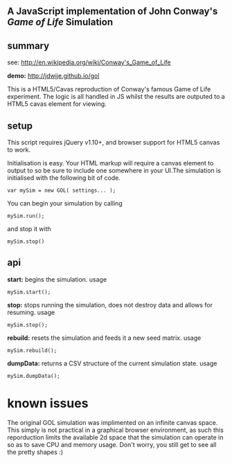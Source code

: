 A JavaScript implementation of John Conway's *Game of Life* Simulation
---

## summary
see: http://en.wikipedia.org/wiki/Conway's_Game_of_Life

**demo:** http://jdwije.github.io/gol

This is a HTML5/Cavas reproduction of Conway's famous Game of Life experiment. The logic is all handled in JS whilst the results
are outputed to a HTML5 cavas element for viewing.


## setup 
This script requires jQuery v1.10+, and browser support for HTML5 canvas to work.

Initialisation is easy. Your HTML markup will require a canvas element to output to so be sure to include one somewhere in your UI.The simulation is initialised with the following bit of code.

    var mySim = new GOL( settings... );

You can begin your simulation by calling

	mySim.run();

and stop it with

	mySim.stop()

## api
**start:** begins the simulation. usage

	mySim.start();

**stop:** stops running the simulation, does not destroy data and allows for resuming. usage

	mySim.stop();

**rebuild:** resets the simulation and feeds it a new seed matrix. usage

	mySim.rebuild();

**dumpData:** returns a CSV structure of the current simulation state. usage

	mySim.dumpData();
	

# known issues
The original GOL simulation was implimented on an infinite canvas space. This simply is not practical in a graphical browser environment, as such this reporduction limits the available 2d space that the simulation can operate in so as to save CPU and memory usage. Don't worry, you still get to see all the pretty shapes :)




